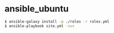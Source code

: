 # ansible_ubuntu

```bash
$ ansible-galaxy install -p ./roles -r roles.yml
$ ansible-playbook site.yml -vvv
```
